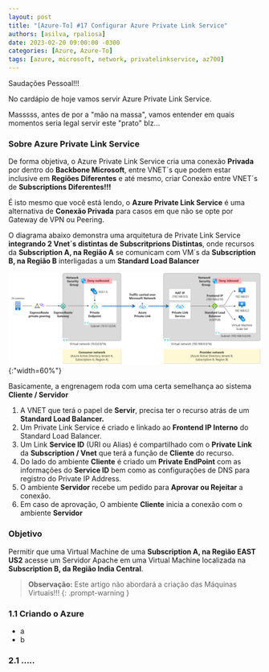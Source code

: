 ```yaml
---
layout: post
title: "[Azure-To] #17 Configurar Azure Private Link Service"
authors: [asilva, rpaliosa]
date: 2023-02-20 09:00:00 -0300
categories: [Azure, Azure-To]
tags: [azure, microsoft, network, privatelinkservice, az700]
---
```


Saudações Pessoal!!!

No cardápio de hoje vamos servir Azure Private Link Service. 

Masssss, antes de por a "mão na massa", vamos entender em quais momentos seria legal servir este "prato" blz...

### **Sobre Azure Private Link Service**

De forma objetiva, o Azure Private Link Service cria uma conexão **Privada** por dentro do **Backbone Microsoft**, entre VNET´s que podem estar inclusive em **Regiões Diferentes** e até mesmo, criar Conexão entre VNET´s de **Subscriptions Diferentes!!!** 

É isto mesmo que você está lendo, o **Azure Private Link Service** é uma alternativa de **Conexão Privada** para casos em que não se opte por Gateway de VPN ou Peering.

O diagrama abaixo demonstra uma arquitetura de Private Link Service **integrando 2 Vnet´s distintas de Subscritprions Distintas**, onde recursos da **Subscription A, na Região A** se comunicam com VM´s da **Subscription B, na Região B** interligadas a um **Standard Load Balancer**

![](/assets/img/59/pvtls01.png){:"width=60%"}
<br>

Basicamente, a engrenagem roda com uma certa semelhança ao sistema **Cliente / Servidor** 

1. A VNET que terá o papel de **Servir**, precisa ter o recurso atrás de um **Standard Load Balancer.**
2. Um Private Link Service é criado e linkado ao **Frontend IP Interno** do Standard Load Balancer. 
3. Um Link **Service ID** (URI ou Alias) é compartilhado com o **Private Link** da **Subscription / Vnet** que terá a função de  **Cliente** do recurso. 
4. Do lado do ambiente **Cliente** é criado um **Private EndPoint** com as informações do **Service ID** bem como as configurações de DNS para registro do Private IP Address. 
5. O ambiente **Servidor** recebe um pedido para **Aprovar ou Rejeitar** a conexão. 
6. Em caso de aprovação, O ambiente **Cliente** inicia a conexão com o ambiente **Servidor**


### **Objetivo**

Permitir que uma Virtual Machine de uma **Subscription A, na Região EAST US2** acesse um Servidor Apache em uma Virtual Machine localizada na **Subscription B, da Região India Central**.

>**Observação:** 
Este artigo não abordará a criação das Máquinas Virtuais!!! 
{: .prompt-warning }

### **1.1 Criando o Azure**

- a 
- b 

### **2.1 .....**

